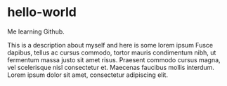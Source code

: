 # hello-world
Me learning Github.

This is a description about myself and here is some lorem ipsum Fusce dapibus, tellus ac cursus commodo, tortor mauris condimentum nibh, ut fermentum massa justo sit amet risus. Praesent commodo cursus magna, vel scelerisque nisl consectetur et. Maecenas faucibus mollis interdum. Lorem ipsum dolor sit amet, consectetur adipiscing elit.
